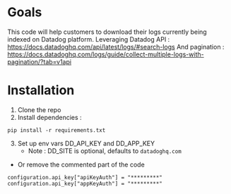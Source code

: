 # Goals

This code will help customers to download their logs currently being indexed on Datadog platform.
Leveraging Datadog API : https://docs.datadoghq.com/api/latest/logs/#search-logs
And pagination : https://docs.datadoghq.com/logs/guide/collect-multiple-logs-with-pagination/?tab=v1api

# Installation

1. Clone the repo
2. Install dependencies :
```
pip install -r requirements.txt
```

3. Set up env vars DD_API_KEY and DD_APP_KEY
    * Note : DD_SITE is optional, defaults to `datadoghq.com`
* Or remove the commented part of the code
```
configuration.api_key["apiKeyAuth"] = "*********"
configuration.api_key["appKeyAuth"] = "*********"
```
